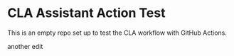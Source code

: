 # CLA Assistant Action Test

This is an empty repo set up to test the CLA workflow with GitHub Actions.

another edit
